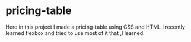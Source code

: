 # pricing-table
Here in this project I made a pricing-table using CSS and HTML I recently learned flexbox and tried to use most of it that ,I learned.  
